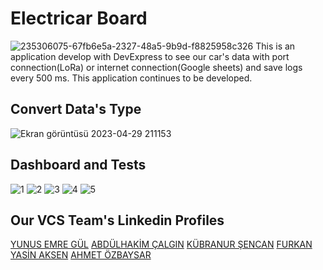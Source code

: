 # Electricar Board
![235306075-67fb6e5a-2327-48a5-9b9d-f8825958c326](https://user-images.githubusercontent.com/116454667/235316952-dce44fa7-b32e-4f1e-808c-82a9d661d4a5.png)
This is an application develop with DevExpress to see our car's data with port connection(LoRa) or internet connection(Google sheets) and save logs every 500 ms. 
This application continues to be developed.
 
## Convert Data's Type
![Ekran görüntüsü 2023-04-29 211153](https://user-images.githubusercontent.com/116454667/235317865-0b70507f-ccf8-46a5-ad79-5008af6c395c.png)

## Dashboard and Tests
![1](https://user-images.githubusercontent.com/116454667/235317197-b9d31bf0-5017-410b-b684-71d0ab054f37.png)
![2](https://user-images.githubusercontent.com/116454667/235317207-fd645d64-9f3a-4ba3-a3fd-394b658750dd.png)
![3](https://user-images.githubusercontent.com/116454667/235317215-03544ac4-71f2-4064-97ee-3b1d63c39cf7.png)
![4](https://user-images.githubusercontent.com/116454667/235317219-d7763670-e629-49ba-838b-5498c827a93c.png)
![5](https://user-images.githubusercontent.com/116454667/235317234-b0f032be-100d-4080-ba3f-9997fad34aac.png)

## Our VCS Team's Linkedin Profiles
[YUNUS EMRE GÜL](https://www.linkedin.com/in/yunus-emre-gul-00/)
[ABDÜLHAKİM ÇALGIN](https://www.linkedin.com/in/abdulhakim-calgin/)
[KÜBRANUR ŞENCAN](https://www.linkedin.com/in/k%C3%BCbranur-%C5%9Fencan-410a30237/)
[FURKAN YASİN AKSEN](https://www.linkedin.com/in/furkan-yasin-aksen-1098341b5/)
[AHMET ÖZBAYSAR](https://www.linkedin.com/in/ahmetozbysr/)
